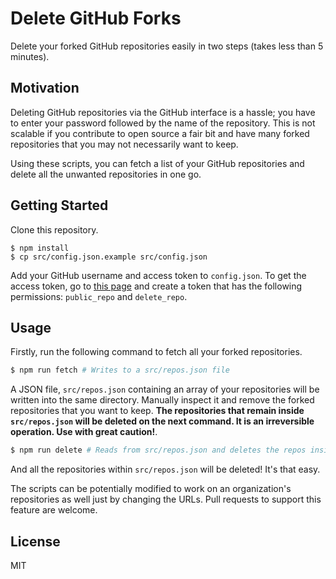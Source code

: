 # Delete GitHub Forks

Delete your forked GitHub repositories easily in two steps (takes less than 5 minutes).

## Motivation

Deleting GitHub repositories via the GitHub interface is a hassle; you have to enter your password followed by the name of the repository. This is not scalable if you contribute to open source a fair bit and have many forked repositories that you may not necessarily want to keep.

Using these scripts, you can fetch a list of your GitHub repositories and delete all the unwanted repositories in one go.

## Getting Started

Clone this repository.

```
$ npm install
$ cp src/config.json.example src/config.json
```

Add your GitHub username and access token to `config.json`. To get the access token, go to [this page](https://github.com/settings/tokens/new) and create a token that has the following permissions: `public_repo` and `delete_repo`.

## Usage

Firstly, run the following command to fetch all your forked repositories.

```sh
$ npm run fetch # Writes to a src/repos.json file
```

A JSON file, `src/repos.json` containing an array of your repositories will be written into the same directory. Manually inspect it and remove the forked repositories that you want to keep. **The repositories that remain inside `src/repos.json` will be deleted on the next command. It is an irreversible operation. Use with great caution!**.

```sh
$ npm run delete # Reads from src/repos.json and deletes the repos inside it.
```

And all the repositories within `src/repos.json` will be deleted! It's that easy.

The scripts can be potentially modified to work on an organization's repositories as well just by changing the URLs. Pull requests to support this feature are welcome.

## License

MIT
